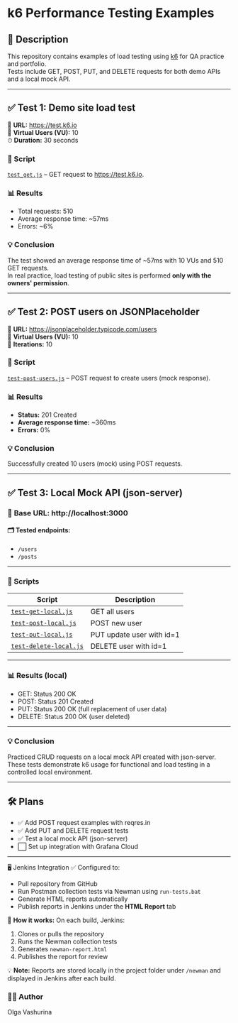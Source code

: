 # k6 Performance Testing Examples

## 📌 Description

This repository contains examples of load testing using [k6](https://k6.io) for QA practice and portfolio.  
Tests include GET, POST, PUT, and DELETE requests for both demo APIs and a local mock API.

---

## ✅ Test 1: Demo site load test

🔗 **URL:** https://test.k6.io  
👥 **Virtual Users (VU):** 10  
⏱ **Duration:** 30 seconds

### 📜 Script

[`test_get.js`](./test_get.js) – GET request to https://test.k6.io.

### 📊 Results

- Total requests: 510
- Average response time: ~57ms
- Errors: ~6%

### 💡 **Conclusion**

The test showed an average response time of ~57ms with 10 VUs and 510 GET requests.  
In real practice, load testing of public sites is performed **only with the owners' permission**.

---

## ✅ Test 2: POST users on JSONPlaceholder

🔗 **URL:** https://jsonplaceholder.typicode.com/users  
👥 **Virtual Users (VU):** 10  
🔄 **Iterations:** 10

### 📜 Script

[`test-post-users.js`](./test-post-users.js) – POST request to create users (mock response).

### 📊 Results

- **Status:** 201 Created
- **Average response time:** ~360ms
- **Errors:** 0%

### 💡 **Conclusion**

Successfully created 10 users (mock) using POST requests.

---

## ✅ Test 3: Local Mock API (json-server)

### 🔗 **Base URL:** http://localhost:3000

#### 🗂 **Tested endpoints:**

- `/users`
- `/posts`

---

### 📜 Scripts

| **Script** | **Description** |
|------------|-----------------|
| [`test-get-local.js`](./test-get-local.js) | GET all users |
| [`test-post-local.js`](./test-post-local.js) | POST new user |
| [`test-put-local.js`](./test-put-local.js) | PUT update user with id=1 |
| [`test-delete-local.js`](./test-delete-local.js) | DELETE user with id=1 |

---

### 📊 **Results (local)**

- GET: Status 200 OK
- POST: Status 201 Created
- PUT: Status 200 OK (full replacement of user data)
- DELETE: Status 200 OK (user deleted)

---

### 💡 **Conclusion**

Practiced CRUD requests on a local mock API created with json-server.  
These tests demonstrate k6 usage for functional and load testing in a controlled local environment.

---

## 🛠 Plans

- ✅ Add POST request examples with reqres.in
- ✅ Add PUT and DELETE request tests
- ✅ Test a local mock API (json-server)
- ⬜ Set up integration with Grafana Cloud

---

🖥️ Jenkins Integration
✅ Configured to:
- Pull repository from GitHub
- Run Postman collection tests via Newman using `run-tests.bat`
- Generate HTML reports automatically
- Publish reports in Jenkins under the **HTML Report** tab

🔗 **How it works:**
On each build, Jenkins:
1. Clones or pulls the repository
2. Runs the Newman collection tests
3. Generates `newman-report.html`
4. Publishes the report for review

💡 **Note:** Reports are stored locally in the project folder under `/newman` and displayed in Jenkins after each build.


### 🙋‍♀️ Author

Olga Vashurina